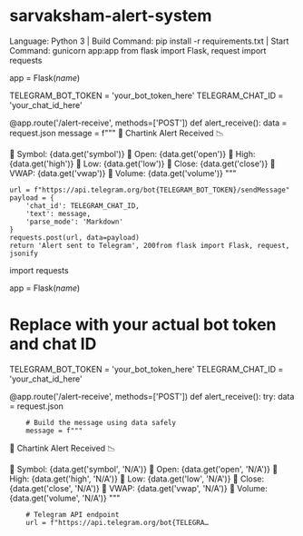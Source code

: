 # sarvaksham-alert-system
Language: Python 3 | Build Command: pip install -r requirements.txt | Start Command: gunicorn app:app
from flask import Flask, request
import requests

app = Flask(_name_)

TELEGRAM_BOT_TOKEN = 'your_bot_token_here'
TELEGRAM_CHAT_ID = 'your_chat_id_here'

@app.route('/alert-receive', methods=['POST'])
def alert_receive():
    data = request.json
    message = f"""
📢 Chartink Alert Received 📉

🔹 Symbol: {data.get('symbol')}
🔹 Open: {data.get('open')}
🔹 High: {data.get('high')}
🔹 Low: {data.get('low')}
🔹 Close: {data.get('close')}
🔹 VWAP: {data.get('vwap')}
🔹 Volume: {data.get('volume')}
"""

    url = f"https://api.telegram.org/bot{TELEGRAM_BOT_TOKEN}/sendMessage"
    payload = {
        'chat_id': TELEGRAM_CHAT_ID,
        'text': message,
        'parse_mode': 'Markdown'
    }
    requests.post(url, data=payload)
    return 'Alert sent to Telegram', 200from flask import Flask, request, jsonify
import requests

app = Flask(_name_)

# Replace with your actual bot token and chat ID
TELEGRAM_BOT_TOKEN = 'your_bot_token_here'
TELEGRAM_CHAT_ID = 'your_chat_id_here'

@app.route('/alert-receive', methods=['POST'])
def alert_receive():
    try:
        data = request.json

        # Build the message using data safely
        message = f"""
📢 Chartink Alert Received 📉

🔹 Symbol: {data.get('symbol', 'N/A')}
🔹 Open: {data.get('open', 'N/A')}
🔹 High: {data.get('high', 'N/A')}
🔹 Low: {data.get('low', 'N/A')}
🔹 Close: {data.get('close', 'N/A')}
🔹 VWAP: {data.get('vwap', 'N/A')}
🔹 Volume: {data.get('volume', 'N/A')}
        """

        # Telegram API endpoint
        url = f"https://api.telegram.org/bot{TELEGRA…
